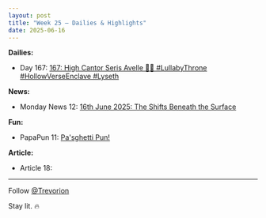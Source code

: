 ```yaml
---
layout: post
title: "Week 25 – Dailies & Highlights"
date: 2025-06-16
---
```


**Dailies:**  
- Day 167: [167: High Cantor Seris Avelle 🎼✨ #LullabyThrone #HollowVerseEnclave #Lyseth](https://x.com/Trevorion/status/1934649457569648700)

**News:**  
- Monday News 12: [16th June 2025: The Shifts Beneath the Surface](https://x.com/Trevorion/status/1934547019760124293)

**Fun:**  
- PapaPun 11: [Pa'sghetti Pun!](https://x.com/Trevorion/status/1934645583408423008)

**Article:**  
- Article 18: []()

---
Follow [@Trevorion](https://x.com/Trevorion)

Stay lit. 🔥
